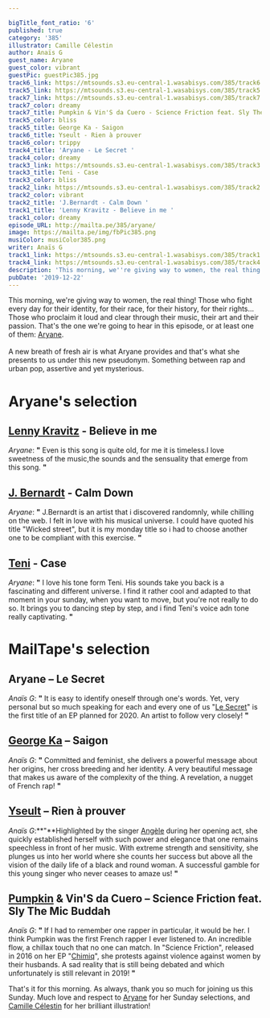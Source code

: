 ```yaml
---

bigTitle_font_ratio: '6'
published: true
category: '385'
illustrator: Camille Célestin
author: Anaïs G
guest_name: Aryane
guest_color: vibrant
guestPic: guestPic385.jpg
track6_link: https://mtsounds.s3.eu-central-1.wasabisys.com/385/track6.mp3
track5_link: https://mtsounds.s3.eu-central-1.wasabisys.com/385/track5.mp3
track7_link: https://mtsounds.s3.eu-central-1.wasabisys.com/385/track7.mp3
track7_color: dreamy
track7_title: Pumpkin & Vin'S da Cuero - Science Friction feat. Sly The Mic Buddah
track5_color: bliss
track5_title: George Ka - Saigon
track6_title: Yseult - Rien à prouver
track6_color: trippy
track4_title: 'Aryane - Le Secret '
track4_color: dreamy
track3_link: https://mtsounds.s3.eu-central-1.wasabisys.com/385/track3.mp3
track3_title: Teni - Case
track3_color: bliss
track2_link: https://mtsounds.s3.eu-central-1.wasabisys.com/385/track2.mp3
track2_color: vibrant
track2_title: 'J.Bernardt - Calm Down '
track1_title: 'Lenny Kravitz - Believe in me '
track1_color: dreamy
episode_URL: http://mailta.pe/385/aryane/
image: https://mailta.pe/img/fbPic385.png
musiColor: musiColor385.png
writer: Anaïs G
track1_link: https://mtsounds.s3.eu-central-1.wasabisys.com/385/track1.mp3
track4_link: https://mtsounds.s3.eu-central-1.wasabisys.com/385/track4.mp3
description: 'This morning, we''re giving way to women, the real thing! Those who fight every day for their identity, for their race, for their history, for their rights... Those who proclaim it loud and clear through their music, their art and their passion. That''s the one we''re going to hear in this episode, or at least one of them: Aryane.'
pubDate: '2019-12-22'
---
```


This morning, we're giving way to women, the real thing! Those who fight every day for their identity, for their race, for their history, for their rights... Those who proclaim it loud and clear through their music, their art and their passion. That's the one we're going to hear in this episode, or at least one of them: [Aryane](https://www.facebook.com/aryane.music/).
<br><br> 
A new breath of fresh air is what Aryane provides and that's what she presents to us under this new pseudonym. Something between rap and urban pop, assertive and yet mysterious.


# Aryane's selection


## [Lenny Kravitz](https://fr.wikipedia.org/wiki/Lenny_Kravitz) - Believe in me
_Aryane_: **"** Even is this song is quite old, for me it is timeless.I love sweetness of the music,the sounds and the sensuality that emerge from this song. **"** 

## [J. Bernardt](https://www.facebook.com/JBernardtmusic/) - Calm Down
_Aryane_: **"** J.Bernardt is an artist that i discovered randomnly, while chilling on the web. I felt in love with his musical universe. I could have quoted his title "Wicked street", but it is my monday title so i had to choose another one to be compliant with this exercise. **"** 

## [Teni](https://en.wikipedia.org/wiki/Teni_(singer)) - Case
_Aryane_: **"** I love his tone form Teni. His sounds take you back is a fascinating and different universe. I find it rather cool and adapted to that moment in your sunday, when you want to move, but you're not really to do so. It brings you to dancing step by step, and i find Teni's voice adn tone really captivating. **"** 


# MailTape's selection

## Aryane – Le Secret
_Anaïs G_: **"** It is easy to identify oneself through one's words. Yet, very personal but so much speaking for each and every one of us "[Le Secret](http://smarturl.it/aryanesecretsingle?fbclid=IwAR1d0fttEaBocwe7-tiJ63TbHB7LOaRhxxv_pS2wmqC2v4V_JE13lR_b7Kw)" is the first title of an EP planned for 2020. An artist to follow very closely!  **"** 

## [George Ka](https://www.facebook.com/georgekamusique/posts) – Saigon
_Anaïs G_: **"** Committed and feminist, she delivers a powerful message about her origins, her cross breeding and her identity. A very beautiful message that makes us aware of the complexity of the thing. A revelation, a nugget of French rap! **"** 

## [Yseult](https://www.facebook.com/YseultOfficiel/) – Rien à prouver
_Anaïs G_:**"**Highlighted by the singer [Angèle](https://www.facebook.com/angeleouenpoudre/) during her opening act, she quickly established herself with such power and elegance that one remains speechless in front of her music. With extreme strength and sensitivity, she plunges us into her world where she counts her success but above all the vision of the daily life of a black and round woman. A successful gamble for this young singer who never ceases to amaze us! **"** 

## [Pumpkin](https://pumpkinisorange.bandcamp.com/) & Vin'S da Cuero – Science Friction feat. Sly The Mic Buddah
_Anaïs G_: **"** If I had to remember one rapper in particular, it would be her. I think Pumpkin was the first French rapper I ever listened to. An incredible flow, a chillax touch that no one can match. In "Science Friction", released in 2016 on her EP "[Chimiq](https://store.mentalow.com/album/chimiq-ep)", she protests against violence against women by their husbands. A sad reality that is still being debated and which unfortunately is still relevant in 2019! **"** 


 That's it for this morning. As always, thank you so much for joining us this Sunday. Much love and respect to [Aryane](https://www.facebook.com/aryane.music/) for her Sunday selections, and [Camille Célestin](https://www.instagram.com/bravocamo/?hl=fr) for her brilliant illustration!
